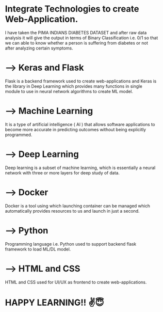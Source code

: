 # Integrate Technologies to create Web-Application.

I have taken the PIMA INDIANS DIABETES DATASET and after raw data analysis it will give the output in terms of Binary Classification i.e. 0/1 so that we can able to know whether a person is suffering from diabetes or not after analyzing certain symptoms.

# --> Keras and Flask
Flask is a backend framework used to create web-applications and Keras is the library in Deep Learning which provides many functions in single module to use in neural network algorithms to create ML model.

# --> Machine Learning
It is a type of artificial intelligence ( AI ) that allows software applications to become more accurate in predicting outcomes without being explicitly programmed.

# --> Deep Learning
Deep learning is a subset of machine learning, which is essentially a neural network with three or more layers for deep study of data.

# --> Docker
Docker is a tool using which launching container can be managed which automatically provides resources to us and launch in just a second.

# --> Python
Programming language i.e. Python used to support backend flask framework to load ML/DL model.

# --> HTML and CSS
HTML and CSS used for UI/UX as frontend to create web-applications.


# HAPPY LEARNING!! ✌😇
